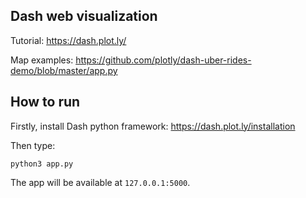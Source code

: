 ## Dash web visualization  

Tutorial: https://dash.plot.ly/  

Map examples: https://github.com/plotly/dash-uber-rides-demo/blob/master/app.py

## How to run  

Firstly, install Dash python framework: https://dash.plot.ly/installation

Then type:

```
python3 app.py
```

The app will be available at `127.0.0.1:5000`.

